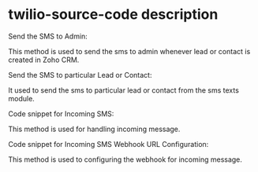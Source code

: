 # twilio-source-code description

Send the SMS to Admin:

This method is used to send the sms to admin whenever lead or contact is created in Zoho CRM.

Send the SMS to particular Lead or Contact:

It used to send the sms to particular lead or contact from the sms texts module.

Code snippet for Incoming SMS:

This method is used for handling incoming message.

Code snippet for Incoming SMS Webhook URL Configuration: 

This method is used to configuring the webhook for incoming message.
